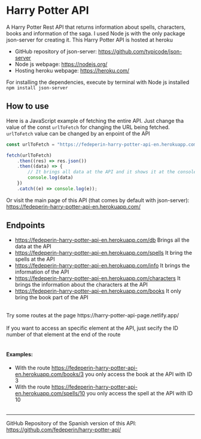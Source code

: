 # Harry Potter API
A Harry Potter Rest API that returns information about spells, characters, books and information of the saga. I used Node js with the only package json-server for creating it. This Harry Potter API is hosted at heroku <br>

* GitHub repository of json-server: https://github.com/typicode/json-server <br>
* Node js webpage: https://nodejs.org/ <br>
* Hosting heroku webpage: https://heroku.com/ <br>

For installing the dependencies, execute by terminal with Node js installed  ``npm install json-server``

## How to use
Here is a JavaScript example of fetching the entire API. Just change tha value of the const ``urlToFetch`` for changing the URL being fetched. ``urlToFetch`` value can be changed by an enpoint of the API<br>
```javascript
const urlToFetch = "https://fedeperin-harry-potter-api-en.herokuapp.com/db"

fetch(urlToFetch)
	.then((res) => res.json())
	.then((data) => {
		// It brings all data at the API and it shows it at the console
		console.log(data)
	})
	.catch((e) => console.log(e));
```
Or visit the main page of this API (that comes by default with json-server): https://fedeperin-harry-potter-api-en.herokuapp.com/

## Endpoints
* https://fedeperin-harry-potter-api-en.herokuapp.com/db Brings all the data at the API
* https://fedeperin-harry-potter-api-en.herokuapp.com/spells It bring the spells at the API
* https://fedeperin-harry-potter-api-en.herokuapp.com/info It brings the information of the API
* https://fedeperin-harry-potter-api-en.herokuapp.com/characters It brings the information about the characters at the API
* https://fedeperin-harry-potter-api-en.herokuapp.com/books It only bring the book part of the API <br>

<br>
Try some routes at the page https://harry-potter-api-page.netlify.app/ <br>
<br>
If you want to access an specific element at the API, just secify the ID number of that element at the end of the route <br><br>


#### Examples: 
* With the route https://fedeperin-harry-potter-api-en.herokuapp.com/books/3 you only access the book at the API with ID 3<br>
* With the route https://fedeperin-harry-potter-api-en.herokuapp.com/spells/10 you only access the spell at the API with ID 10 <br><br>
---
GitHub Repository of the Spanish version of this API: https://github.com/fedeperin/harry-potter-api/
